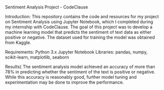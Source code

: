 Sentiment Analysis Project - CodeClause

Introduction:
This repository contains the code and resources for my project on Sentiment Analysis using Jupyter Notebook, which I completed during my internship with CodeClause. The goal of this project was to develop a machine learning model that predicts the sentiment of text data as either positive or negative. The dataset used for training the model was obtained from Kaggle.

Requirements:
Python 3.x
Jupyter Notebook
Libraries: pandas, numpy, scikit-learn, matplotlib, seaborn

Results{
The sentiment analysis model achieved an accuracy of more than 78% in predicting whether the sentiment of the text is positive or negative. While this accuracy is reasonably good, further model tuning and experimentation may be done to improve the performance.
